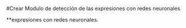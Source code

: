 #Crear Modulo de detección de las expresiones con redes neuronales

**expresiones con redes neuronales.
